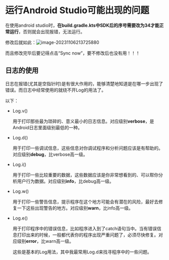 # 运行Android Studio可能出现的问题



  在使用android studio时，**在build.gradle.kts中SDK后的序号需要改为34才能正常运行**，否则就会出现报错，无法运行。

  修改后就如此：![image-20231106213725880](C:\Users\张洛\AppData\Roaming\Typora\typora-user-images\image-20231106213725880.png)

  而且修改完毕后要记得点击“Sync now”，要不修改后也没有用！！！

## 日志的使用

日志在报错(尤其是空指针时)是有很大作用的，能够清楚地知道是在哪一步出现了错误。而日志中经常使用的就绕不开Log的用法了。

以下：

- Log.v()

  用于打印那些最为琐碎的、意义最小的日志信息。对应级别**verbose**，是Android日志里面级别最低的一种。

- Log.d()

  用于打印一些调试信息，这些信息对你调试程序和分析问题应该是有帮助的。对应级别**debug**，比verbose高一级。

- Log.i()

  用于打印一些比较重要的数据，这些数据应该是你非常想看到的、可以帮你分析用户行为数据。对应级别**info**，比debug高一级。

- Log.w()

  用于打印一些警告信息，提示程序在这个地方可能会有潜在的风险，最好去修复一下这些出现警告的地方。对应级别**warn**，比info高一级。

- Log.e()

  用于打印程序中的错误信息，比如程序进入到了catch语句当中。当有错误信息打印出来的时候，一般都代表你的程序出现严重问题了，必须尽快修复。对应级别**error**，比warn高一级。

  这些是基本的Log用法，其中我最常用Log.d来找寻程序中的一些问题。